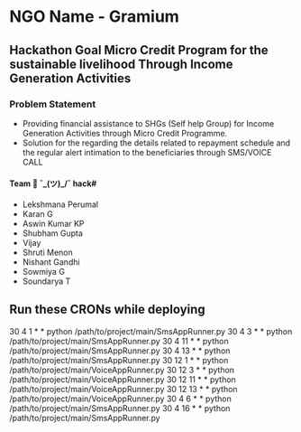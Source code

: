 # NGO Name - Gramium 

## Hackathon Goal Micro Credit Program for the sustainable livelihood Through Income Generation Activities

### Problem Statement

* Providing financial assistance to SHGs (Self help Group) for Income Generation Activities through Micro Credit Programme.
* Solution for  the regarding the details related to repayment schedule and the regular alert  intimation to the beneficiaries  through SMS/VOICE CALL 

#### Team 👬 ¯\_(ツ)_/¯ hack#

* Lekshmana Perumal
* Karan G
* Aswin Kumar KP
* Shubham Gupta
* Vijay
* Shruti Menon
* Nishant Gandhi
* Sowmiya G
* Soundarya T


## Run these CRONs while deploying

30 4 1 * * python /path/to/project/main/SmsAppRunner.py
30 4 3 * * python /path/to/project/main/SmsAppRunner.py
30 4 11 * * python /path/to/project/main/SmsAppRunner.py
30 4 13 * * python /path/to/project/main/SmsAppRunner.py
30 12 1 * * python /path/to/project/main/VoiceAppRunner.py
30 12 3 * * python /path/to/project/main/VoiceAppRunner.py
30 12 11 * * python /path/to/project/main/VoiceAppRunner.py
30 12 13 * * python /path/to/project/main/VoiceAppRunner.py
30 4 6 * * python /path/to/project/main/SmsAppRunner.py
30 4 16 * * python /path/to/project/main/SmsAppRunner.py
